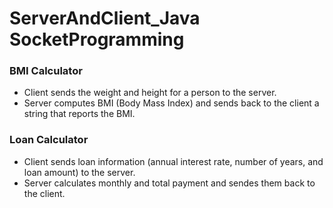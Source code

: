 # ServerAndClient_Java SocketProgramming 

### BMI Calculator
 - Client sends the weight and height for a person to the server. 
 - Server computes BMI (Body Mass Index) and sends back to the client a string that reports the BMI. 

### Loan Calculator 
- Client sends loan information (annual interest rate, number of years, and loan amount) to the server.
- Server calculates monthly and total payment and sendes them back to the client.

